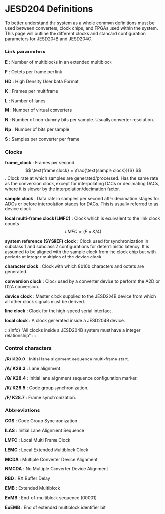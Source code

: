 # JESD204 Definitions

To better understand the system as a whole common definitions must be used between converters, clock chips, and FPGAs used within the system. This page will outline the different clocks and standard configuration parameters for JESD204B and JESD204C.

### Link parameters

<!-- vale off -->

**E**
: Number of multiblocks in an extended multiblock

**F**
: Octets per frame per link

**HD**
: High Density User Data Format

**K**
: Frames per multiframe

**L**
: Number of lanes

**M**
: Number of virtual converters

**N**
: Number of non-dummy bits per sample. Usually converter resolution.

**Np**
: Number of bits per sample

**S**
: Samples per converter per frame

<!-- vale on -->

### Clocks

<!-- vale off -->
**frame_clock**
: Frames per second $$ \text{frame clock} = \frac{\text{sample clock}}{S} $$. Clock rate at which samples are generated/processed. Has the same rate as the conversion clock, except for interpolating DACs or decimating DACs, where it is slower by the interpolation/decimation factor.
<!-- vale on -->

**sample clock**
: Data rate in samples per second after decimation stages for ADCs or before interpolation stages for DACs. This is usually referred to as device clock

**local multi-frame clock (LMFC)**
: Clock which is equivalent to the link clock counts $$ LMFC = (F \times K/4) $$

**system reference (SYSREF) clock**
: Clock used for synchronization in subclass 1 and subclass 2 configurations for deterministic latency. It is assumed to be aligned with the sample clock from the clock chip but with periods at integer multiples of the device clock.

**character clock**
: Clock with which 8b10b characters and octets are generated.

**conversion clock**
: Clock used by a converter device to perform the A2D or D2A conversion.

**device clock**
: Master clock supplied to the JESD204B device from which all other clock signals must be derived.

**line clock**
: Clock for the high-speed serial interface.

**local clock**
: A clock generated inside a JESD204B device.

:::{info} 
"All clocks inside a JESD204B system must have a integer relationship"
:::

### Control characters

**/R/ K28.0**
: Initial lane alignment sequence multi-frame start.

**/A/ K28.3**
: Lane alignment

**/Q/ K28.4**
: Initial lane alignment sequence configuration marker.

**/K/ K28.5**
: Code group synchronization.

**/F/ K28.7**
: Frame synchronization.

### Abbreviations

**CGS**
: Code Group Synchronization

**ILAS**
: Initial Lane Alignment Sequence

**LMFC**
: Local Multi Frame Clock

**LEMC**
: Local Extended Multiblock Clock

**MCDA**
: Multiple Converter Device Alignment

**NMCDA**
: No Multiple Converter Device Alignment

**RBD**
: RX Buffer Delay

**EMB**
: Extended Multiblock

**EoMB**
: End-of-multiblock sequence (00001)

**EoEMB**
: End of extended multiblock identifier bit
